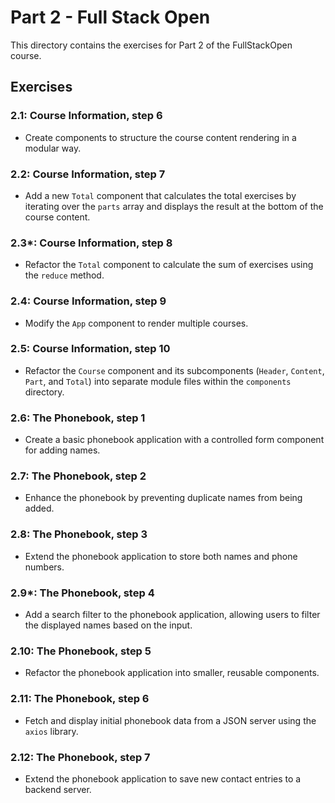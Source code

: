 # Part 2 - Full Stack Open

This directory contains the exercises for Part 2 of the FullStackOpen course.

## Exercises

### 2.1: Course Information, step 6
- Create components to structure the course content rendering in a modular way.

### 2.2: Course Information, step 7
- Add a new `Total` component that calculates the total exercises by iterating over the `parts` array and displays the result at the bottom of the course content.

### 2.3\*: Course Information, step 8
- Refactor the `Total` component to calculate the sum of exercises using the `reduce` method.

### 2.4: Course Information, step 9
- Modify the `App` component to render multiple courses.

### 2.5: Course Information, step 10
- Refactor the `Course` component and its subcomponents (`Header`, `Content`, `Part`, and `Total`) into separate module files within the `components` directory.

### 2.6: The Phonebook, step 1
- Create a basic phonebook application with a controlled form component for adding names.

### 2.7: The Phonebook, step 2
- Enhance the phonebook by preventing duplicate names from being added.

### 2.8: The Phonebook, step 3
- Extend the phonebook application to store both names and phone numbers.

### 2.9\*: The Phonebook, step 4
- Add a search filter to the phonebook application, allowing users to filter the displayed names based on the input.

### 2.10: The Phonebook, step 5
- Refactor the phonebook application into smaller, reusable components.

### 2.11: The Phonebook, step 6
- Fetch and display initial phonebook data from a JSON server using the `axios` library.

### 2.12: The Phonebook, step 7
- Extend the phonebook application to save new contact entries to a backend server.